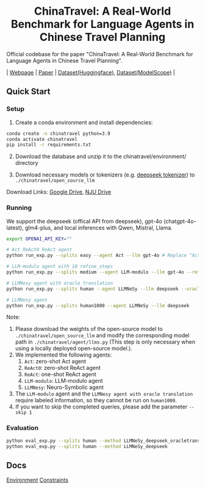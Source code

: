 <center>
  <h1>ChinaTravel: A Real-World Benchmark for Language Agents in Chinese Travel Planning
</h1>
</center>

Official codebase for the paper "ChinaTravel: A Real-World Benchmark for Language Agents in Chinese Travel Planning".

| [Webpage](https://www.lamda.nju.edu.cn/shaojj/chinatravel/) | [Paper](https://arxiv.org/abs/2412.13682) | [Dataset(Huggingface)](https://huggingface.co/datasets/LAMDA-NeSy/ChinaTravel), [Dataset(ModelScope)](https://www.modelscope.cn/datasets/Cbphcr/ChinaTravel) |

<!-- 
![Overview](images/overview.png) -->

## Quick Start

### Setup

1. Create a conda environment and install dependencies:

```bash
conda create -n chinatravel python=3.9  
conda activate chinatravel  
pip install -r requirements.txt  
```

2. Download the database and unzip it to the chinatravel/environment/ directory

3. Download necessary models or tokenizers (e.g. [deepseek tokenizer](https://cdn.deepseek.com/api-docs/deepseek_v3_tokenizer.zip)) to `./chinatravel/open_source_llm`

Download Links: [Google Drive](https://drive.google.com/drive/folders/1bJ7jA5cfExO_NKxKfi9qgcxEbkYeSdAU?usp=drive_link), [NJU Drive](https://box.nju.edu.cn/d/dd83e5a4a9e242ed8eb4/)

### Running

We support the deepseek (offical API from deepseek), gpt-4o (chatgpt-4o-latest), glm4-plus, and local inferences with Qwen, Mistral, Llama.

```bash
export OPENAI_API_KEY=""

# Act ReAct0 ReAct agent
python run_exp.py --splits easy --agent Act --llm gpt-4o # Replace "Act" with "ReAct0" or "ReAct" for other pure neural agents

# LLM-modulo agent with 10 refine_steps
python run_exp.py --splits medium --agent LLM-modulo --llm gpt-4o --refine_steps 10

# LLMNesy agent with oracle translation
python run_exp.py --splits human --agent LLMNeSy --llm deepseek --oracle_translation

# LLMNesy agent
python run_exp.py --splits human1000 --agent LLMNeSy --llm deepseek 
```

Note: 
1. Please download the weights of the open-source model to `./chinatravel/open_source_llm` and modify the corresponding model path in `./chinatravel/agent/llms.py` (This step is only necessary when using a locally deployed open-source model.).
2. We implemented the following agents:
   1. `Act`: zero-shot Act agent
   2. `ReAct0`: zero-shot ReAct agent
   3. `ReAct`: one-shot ReAct agent
   4. `LLM-modulo`: LLM-modulo agent
   5. `LLMNesy`: Neuro-Symbolic agent
3. The `LLM-modulo` agent and the `LLMNesy agent with oracle translation` require labeled information, so they cannot be run on `human1000`.
4. If you want to skip the completed queries, please add the parameter `--skip 1`
### Evaluation

```bash
python eval_exp.py --splits human --method LLMNeSy_deepseek_oracletranslation
python eval_exp.py --splits human --method LLMNeSy_deepseek
```

## Docs

[Environment](chinatravel/environment/readme.md)
[Constraints](chinatravel/symbol_verification/readme.md)